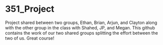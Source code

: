 # 351_Project

Project shared between two groups, Ethan, Brian, Arjun, and Clayton along with the other group in the class with Shahed, JP, and Megan. This github contains the work of our two shared groups splitting the effort between the two of us. Great course!
